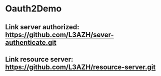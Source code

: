 # Oauth2Demo

## Link server authorized: https://github.com/L3AZH/sever-authenticate.git
## Link resource server: https://github.com/L3AZH/resource-server.git
